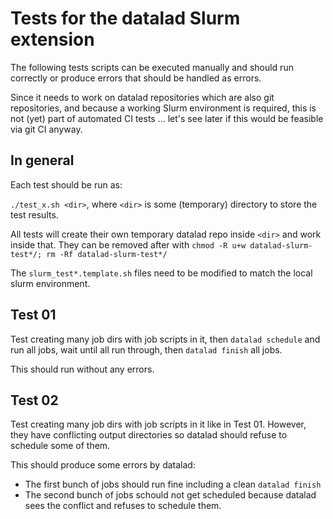 # Tests for the datalad Slurm extension

The following tests scripts can be executed manually and should run correctly or produce errors that should be handled as errors.

Since it needs to work on datalad repositories which are also git repositories, and because a working Slurm environment is required, this is not (yet) part of automated CI tests ... let's see later if this would be feasible via git CI anyway.



## In general

Each test should be run as:

`./test_x.sh <dir>`, where `<dir>` is some (temporary) directory to store the test results.

All tests will create their own temporary datalad repo inside `<dir>` and work inside that. They can be removed after with `chmod -R u+w datalad-slurm-test*/; rm -Rf datalad-slurm-test*/`

The `slurm_test*.template.sh` files need to be modified to match the local slurm environment.

## Test 01

Test creating many job dirs with job scripts in it, then `datalad schedule` and run all jobs, wait until all run through, then `datalad finish` all jobs.

This should run without any errors.

## Test 02

Test creating many job dirs with job scripts in it like in Test 01. However, they have conflicting output directories so datalad should refuse to schedule some of them.

This should produce some errors by datalad:
* The first bunch of jobs should run fine including a clean `datalad finish`
* The second bunch of jobs schould not get scheduled because datalad sees the conflict and refuses to schedule them.
